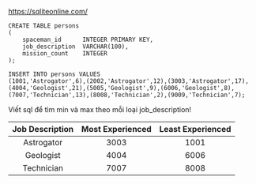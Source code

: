 https://sqliteonline.com/
```
CREATE TABLE persons
(
    spaceman_id      INTEGER PRIMARY KEY,
    job_description  VARCHAR(100),
    mission_count    INTEGER
);

INSERT INTO persons VALUES
(1001,'Astrogator',6),(2002,'Astrogator',12),(3003,'Astrogator',17),
(4004,'Geologist',21),(5005,'Geologist',9),(6006,'Geologist',8),
(7007,'Technician',13),(8008,'Technician',2),(9009,'Technician',7);
```

Viết sql để tìm min và max theo mỗi loại job_description!

|Job Description | Most Experienced                              | Least Experienced
| :---:   | :---:                                   | :---: 
| Astrogator   | 3003      | 1001
| Geologist   | 4004               | 6006
| Technician | 7007      | 8008
